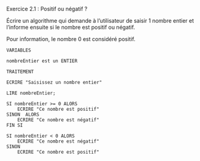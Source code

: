Exercice 2.1 : Positif ou négatif ?

Écrire un algorithme qui demande à l’utilisateur de saisir 1 nombre entier et l’informe ensuite si le nombre est positif ou négatif.

Pour information, le nombre 0 est considéré positif.

```
VARIABLES

nombreEntier est un ENTIER

TRAITEMENT

ECRIRE "Saisissez un nombre entier"

LIRE nombreEntier;

SI nombreEntier >= 0 ALORS 
	ECRIRE "Ce nombre est positif"
SINON  ALORS
	ECRIRE "Ce nombre est négatif"
FIN SI

SI nombreEntier < 0 ALORS
	ECRIRE "Ce nombre est négatif"
SINON
	ECRIRE "Ce nombre est positif"
```